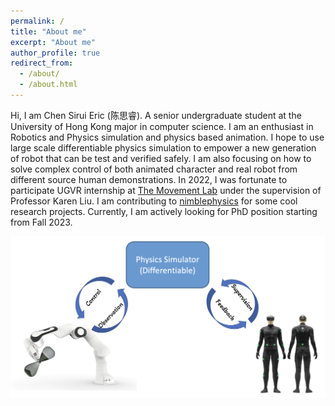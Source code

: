 ```yaml
---
permalink: /
title: "About me"
excerpt: "About me"
author_profile: true
redirect_from: 
  - /about/
  - /about.html
---
```


Hi, I am Chen Sirui Eric (陈思睿). A senior undergraduate student at the University of Hong Kong major in computer science. I am an enthusiast in Robotics and Physics simulation and physics based animation. I hope to use large scale differentiable physics simulation to empower a new generation of robot that can be test and verified safely. I am also focusing on how to solve complex control of both animated character and real robot from different source human demonstrations. In 2022, I was fortunate to participate UGVR internship at [The Movement Lab](https://tml.stanford.edu) under the supervision of Professor Karen Liu. I am contributing to [nimblephysics](https://nimblephysics.org) for some cool research projects. Currently, I am actively looking for PhD position starting from Fall 2023.

![research goal](/images/goal.png)